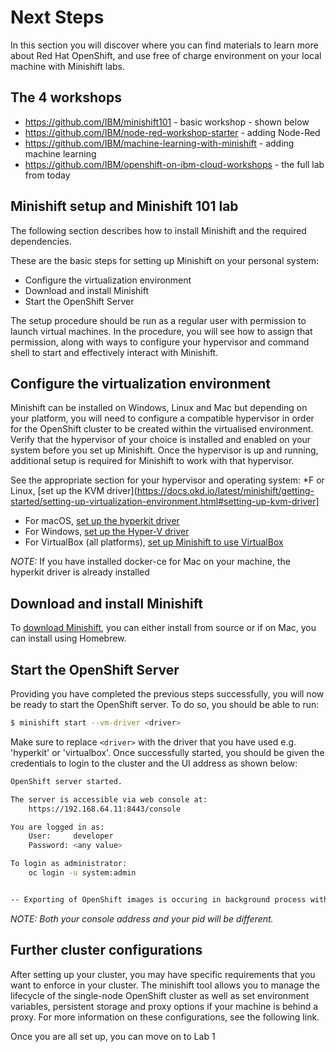 # Next Steps

In this section you will discover where you can find materials to learn more about Red Hat OpenShift, and use free of charge environment on your local machine with Minishift labs.

## The 4 workshops

* ​https://github.com/IBM/minishift101 - basic workshop - shown below
* https://github.com/IBM/node-red-workshop-starter - adding Node-Red
* https://github.com/IBM/machine-learning-with-minishift - adding machine learning
* https://github.com/IBM/openshift-on-ibm-cloud-workshops - the full lab from today

## Minishift setup and Minishift 101 lab

The following section describes how to install Minishift and the required dependencies.

These are the basic steps for setting up Minishift on your personal system:

- ​Configure the virtualization environment
- ​Download and install Minishift
- ​Start the OpenShift Server

The setup procedure should be run as a regular user with permission to launch virtual machines. In the procedure, you will see how to assign that permission, along with ways to configure your hypervisor and command shell to start and effectively interact with Minishift.

## Configure the virtualization environment

Minishift can be installed on Windows, Linux and Mac but depending on your platform, you will need to configure a compatible hypervisor in order for the OpenShift cluster to be created within the virtualised environment. Verify that the hypervisor of your choice is installed and enabled on your system before you set up Minishift. Once the hypervisor is up and running, additional setup is required for Minishift to work with that hypervisor.

See the appropriate section for your hypervisor and operating system:
*F or Linux, [set up the KVM driver](https://docs.okd.io/latest/minishift/getting-started/setting-up-virtualization-environment.html#setting-up-kvm-driver]
* For macOS, [set up the hyperkit driver](https://docs.okd.io/latest/minishift/getting-started/setting-up-virtualization-environment.html#setting-up-hyperkit-driver)
* For Windows, [set up the Hyper-V driver](https://docs.okd.io/latest/minishift/getting-started/setting-up-virtualization-environment.html#setting-up-hyperkit-driver)
* For VirtualBox (all platforms), [set up Minishift to use VirtualBox](https://docs.okd.io/latest/minishift/getting-started/setting-up-virtualization-environment.html#setting-up-virtualbox-driver)

*NOTE:* If you have installed docker-ce for Mac on your machine, the hyperkit driver is already installed
## Download and install Minishift

To [download Minishift](https://docs.okd.io/latest/minishift/getting-started/installing.html), you can either install from source or if on Mac, you can install using Homebrew.
## Start the OpenShift Server

Providing you have completed the previous steps successfully, you will now be ready to start the OpenShift server. To do so, you should be able to run:
```bash
$ minishift start --vm-driver <driver>
```
Make sure to replace `<driver>` with the driver that you have used e.g. 'hyperkit' or 'virtualbox'. Once successfully started, you should be given the credentials to login to the cluster and the UI address as shown below:

```bash
OpenShift server started.

The server is accessible via web console at:
    https://192.168.64.11:8443/console

You are logged in as:
    User:     developer
    Password: <any value>

To login as administrator:
    oc login -u system:admin


-- Exporting of OpenShift images is occuring in background process with pid 5703.
```

*NOTE: Both your console address and your pid will be different.*

## Further cluster configurations

After setting up your cluster, you may have specific requirements that you want to enforce in your cluster. The minishift tool allows you to manage the lifecycle of the single-node OpenShift cluster as well as set environment variables, persistent storage and proxy options if your machine is behind a proxy. For more information on these configurations, see the following link.

Once you are all set up, you can move on to Lab 1
